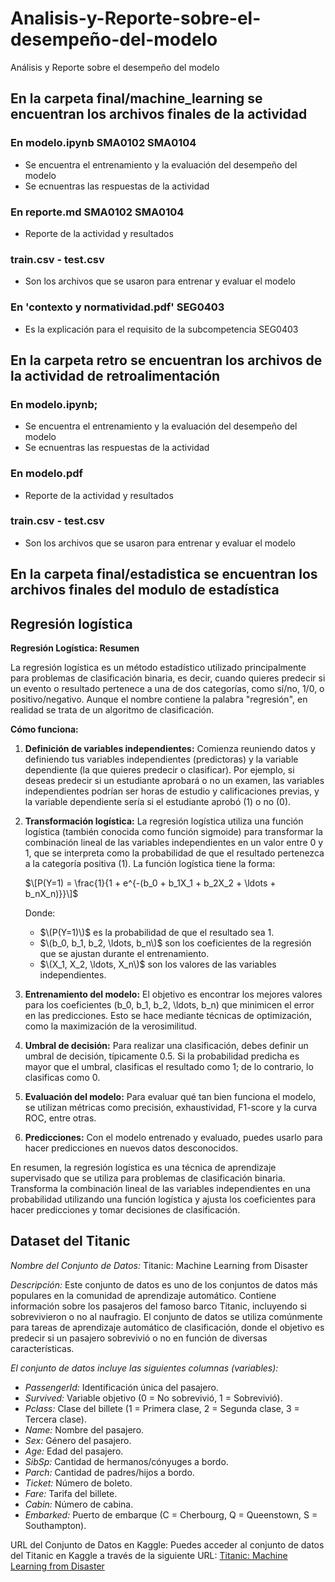 # Analisis-y-Reporte-sobre-el-desempeño-del-modelo
Análisis y Reporte sobre el desempeño del modelo

## En la carpeta final/machine_learning se encuentran los archivos finales de la actividad

### En modelo.ipynb SMA0102 SMA0104
- Se encuentra el entrenamiento y la evaluación del desempeño del modelo
- Se ecnuentras las respuestas de la actividad

### En reporte.md SMA0102 SMA0104
- Reporte de la actividad y resultados 

### train.csv - test.csv
- Son los archivos que se usaron para entrenar y evaluar el modelo

### En 'contexto y normatividad.pdf' SEG0403
- Es la explicación para el requisito de la subcompetencia SEG0403

## En la carpeta retro se encuentran los archivos de la actividad de retroalimentación

### En modelo.ipynb;
- Se encuentra el entrenamiento y la evaluación del desempeño del modelo
- Se ecnuentras las respuestas de la actividad

### En modelo.pdf
- Reporte de la actividad y resultados

### train.csv - test.csv
- Son los archivos que se usaron para entrenar y evaluar el modelo

## En la carpeta final/estadistica se encuentran los archivos finales del modulo de estadística


## Regresión logística

**Regresión Logística: Resumen**

La regresión logística es un método estadístico utilizado principalmente para problemas de clasificación binaria, es decir, cuando quieres predecir si un evento o resultado pertenece a una de dos categorías, como sí/no, 1/0, o positivo/negativo. Aunque el nombre contiene la palabra "regresión", en realidad se trata de un algoritmo de clasificación.

**Cómo funciona:**

1. **Definición de variables independientes:** Comienza reuniendo datos y definiendo tus variables independientes (predictoras) y la variable dependiente (la que quieres predecir o clasificar). Por ejemplo, si deseas predecir si un estudiante aprobará o no un examen, las variables independientes podrían ser horas de estudio y calificaciones previas, y la variable dependiente sería si el estudiante aprobó (1) o no (0).

2. **Transformación logística:** La regresión logística utiliza una función logística (también conocida como función sigmoide) para transformar la combinación lineal de las variables independientes en un valor entre 0 y 1, que se interpreta como la probabilidad de que el resultado pertenezca a la categoría positiva (1). La función logística tiene la forma:

   $\[P(Y=1) = \frac{1}{1 + e^{-(b_0 + b_1X_1 + b_2X_2 + \ldots + b_nX_n)}}\]$

   Donde:
   - $\(P(Y=1)\)$ es la probabilidad de que el resultado sea 1.
   - $\(b_0, b_1, b_2, \ldots, b_n\)$ son los coeficientes de la regresión que se ajustan durante el entrenamiento.
   - $\(X_1, X_2, \ldots, X_n\)$ son los valores de las variables independientes.

3. **Entrenamiento del modelo:** El objetivo es encontrar los mejores valores para los coeficientes \(b_0, b_1, b_2, \ldots, b_n\) que minimicen el error en las predicciones. Esto se hace mediante técnicas de optimización, como la maximización de la verosimilitud.

4. **Umbral de decisión:** Para realizar una clasificación, debes definir un umbral de decisión, típicamente 0.5. Si la probabilidad predicha es mayor que el umbral, clasificas el resultado como 1; de lo contrario, lo clasificas como 0.

5. **Evaluación del modelo:** Para evaluar qué tan bien funciona el modelo, se utilizan métricas como precisión, exhaustividad, F1-score y la curva ROC, entre otras.

6. **Predicciones:** Con el modelo entrenado y evaluado, puedes usarlo para hacer predicciones en nuevos datos desconocidos.

En resumen, la regresión logística es una técnica de aprendizaje supervisado que se utiliza para problemas de clasificación binaria. Transforma la combinación lineal de las variables independientes en una probabilidad utilizando una función logística y ajusta los coeficientes para hacer predicciones y tomar decisiones de clasificación.

## Dataset del Titanic

*Nombre del Conjunto de Datos:* Titanic: Machine Learning from Disaster

*Descripción:*
Este conjunto de datos es uno de los conjuntos de datos más populares en la comunidad de aprendizaje automático. Contiene información sobre los pasajeros del famoso barco Titanic, incluyendo si sobrevivieron o no al naufragio. El conjunto de datos se utiliza comúnmente para tareas de aprendizaje automático de clasificación, donde el objetivo es predecir si un pasajero sobrevivió o no en función de diversas características.

*El conjunto de datos incluye las siguientes columnas (variables):*

- *PassengerId:* Identificación única del pasajero.
- *Survived:* Variable objetivo (0 = No sobrevivió, 1 = Sobrevivió).
- *Pclass:* Clase del billete (1 = Primera clase, 2 = Segunda clase, 3 = Tercera clase).
- *Name:* Nombre del pasajero.
- *Sex:* Género del pasajero.
- *Age:* Edad del pasajero.
- *SibSp:* Cantidad de hermanos/cónyuges a bordo.
- *Parch:* Cantidad de padres/hijos a bordo.
- *Ticket:* Número de boleto.
- *Fare:* Tarifa del billete.
- *Cabin:* Número de cabina.
- *Embarked:* Puerto de embarque (C = Cherbourg, Q = Queenstown, S = Southampton).

URL del Conjunto de Datos en Kaggle:
Puedes acceder al conjunto de datos del Titanic en Kaggle a través de la siguiente URL: [Titanic: Machine Learning from Disaster](https://www.kaggle.com/competitions/titanic)